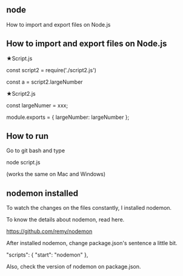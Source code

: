 ## node
How to import and export files on Node.js

## How to import and export files on Node.js

★Script.js

const script2 = require('./script2.js')

const a = script2.largeNumber

★Script2.js

const largeNumer = xxx;

module.exports = {
largeNumber: largeNumber
};

## How to run

Go to git bash and type

node script.js

(works the same on Mac and Windows)

## nodemon installed

To watch the changes on the files constantly, I installed nodemon.

To know the details about nodemon, read here.

https://github.com/remy/nodemon

After installed nodemon, change package.json's sentence a little bit.

"scripts": {
    "start": "nodemon"
  },
  
  Also, check the version of nodemon on package.json.



